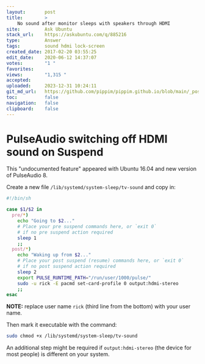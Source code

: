 ```yaml
---
layout:       post
title:        >
    No sound after monitor sleeps with speakers through HDMI
site:         Ask Ubuntu
stack_url:    https://askubuntu.com/q/885216
type:         Answer
tags:         sound hdmi lock-screen
created_date: 2017-02-20 03:55:25
edit_date:    2020-06-12 14:37:07
votes:        "1 "
favorites:    
views:        "1,315 "
accepted:     
uploaded:     2023-12-31 10:24:11
git_md_url:   https://github.com/pippim/pippim.github.io/blob/main/_posts/2017/2017-02-20-No-sound-after-monitor-sleeps-with-speakers-through-HDMI.md
toc:          false
navigation:   false
clipboard:    false
---
```


# PulseAudio switching off HDMI sound on Suspend

This "undocumented feature" appeared with Ubuntu 16.04 and new version of PulseAudio 8. 

Create a new file `/lib/systemd/system-sleep/tv-sound` and copy in:



``` sh
#!/bin/sh

case $1/$2 in
  pre/*)
    echo "Going to $2..."
    # Place your pre suspend commands here, or `exit 0`
    # if no pre suspend action required
    sleep 1
    ;;
  post/*)
    echo "Waking up from $2..."
    # Place your post suspend (resume) commands here, or `exit 0` 
    # if no post suspend action required
    sleep 2
    export PULSE_RUNTIME_PATH="/run/user/1000/pulse/"
    sudo -u rick -E pacmd set-card-profile 0 output:hdmi-stereo
    ;;
esac
```


**NOTE:** replace user name `rick` (third line from the bottom) with your user name.

Then mark it executable with the command:

``` sh
sudo chmod +x /lib/systemd/system-sleep/tv-sound
```

An additional step might be required if `output:hdmi-stereo` (the device for most people) is different on your system.
